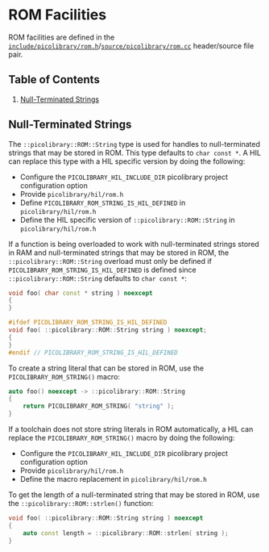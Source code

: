 # ROM Facilities
ROM facilities are defined in the
[`include/picolibrary/rom.h`](https://github.com/apcountryman/picolibrary/blob/main/include/picolibrary/rom.h)/[`source/picolibrary/rom.cc`](https://github.com/apcountryman/picolibrary/blob/main/source/picolibrary/rom.cc)
header/source file pair.

## Table of Contents
1. [Null-Terminated Strings](#null-terminated-strings)

## Null-Terminated Strings
The `::picolibrary::ROM::String` type is used for handles to null-terminated strings that
may be stored in ROM.
This type defaults to `char const *`.
A HIL can replace this type with a HIL specific version by doing the following:
- Configure the `PICOLIBRARY_HIL_INCLUDE_DIR` picolibrary project configuration option
- Provide `picolibrary/hil/rom.h`
- Define `PICOLIBRARY_ROM_STRING_IS_HIL_DEFINED` in `picolibrary/hil/rom.h`
- Define the HIL specific version of `::picolibrary::ROM::String` in
  `picolibrary/hil/rom.h`

If a function is being overloaded to work with null-terminated strings stored in RAM and
null-terminated strings that may be stored in ROM, the `::picolibrary::ROM::String`
overload must only be defined if `PICOLIBRARY_ROM_STRING_IS_HIL_DEFINED` is defined since
`::picolibrary::ROM::String` defaults to `char const *`:
```c++
void foo( char const * string ) noexcept
{
}

#ifdef PICOLIBRARY_ROM_STRING_IS_HIL_DEFINED
void foo( ::picolibrary::ROM::String string ) noexcept;
{
}
#endif // PICOLIBRARY_ROM_STRING_IS_HIL_DEFINED
```

To create a string literal that can be stored in ROM, use the `PICOLIBRARY_ROM_STRING()`
macro:
```c++
auto foo() noexcept -> ::picolibrary::ROM::String
{
    return PICOLIBRARY_ROM_STRING( "string" );
}
```
If a toolchain does not store string literals in ROM automatically, a HIL can replace the
`PICOLIBRARY_ROM_STRING()` macro by doing the following:
- Configure the `PICOLIBRARY_HIL_INCLUDE_DIR` picolibrary project configuration option
- Provide `picolibrary/hil/rom.h`
- Define the macro replacement in `picolibrary/hil/rom.h`

To get the length of a null-terminated string that may be stored in ROM, use the
`::picolibrary::ROM::strlen()` function:
```c++
void foo( ::picolibrary::ROM::String string ) noexcept
{
    auto const length = ::picolibrary::ROM::strlen( string );
}
```
